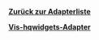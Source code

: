 [**Zurück zur Adapterliste**](/adapterref/adapterliste.md)

[**Vis-hqwidgets-Adapter**](/adapterref/docs/iobroker.vis-hqwidgets/de/README.md)